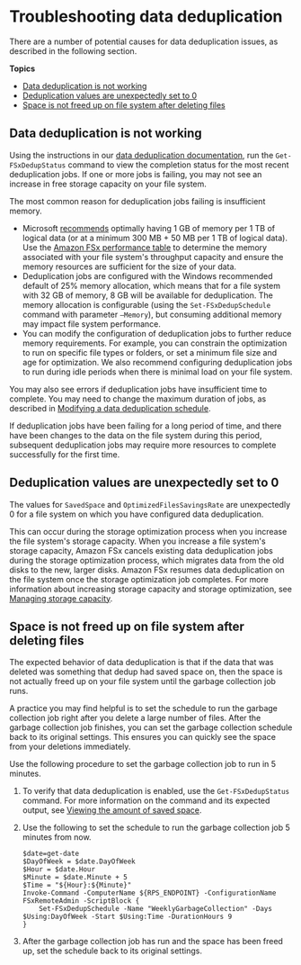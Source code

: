 # Troubleshooting data deduplication<a name="data-dedup-ts"></a>

There are a number of potential causes for data deduplication issues, as described in the following section\.

**Topics**
+ [Data deduplication is not working](#data-dedup-not-working)
+ [Deduplication values are unexpectedly set to 0](#data-dedup-stopped)
+ [Space is not freed up on file system after deleting files](#data-dedup-freed-space)

## Data deduplication is not working<a name="data-dedup-not-working"></a>

Using the instructions in our [data deduplication documentation](using-data-dedup.md), run the `Get-FSxDedupStatus` command to view the completion status for the most recent deduplication jobs\. If one or more jobs is failing, you may not see an increase in free storage capacity on your file system\.

The most common reason for deduplication jobs failing is insufficient memory\.
+ Microsoft [recommends](https://docs.microsoft.com/en-us/windows-server/storage/data-deduplication/install-enable#faq) optimally having 1 GB of memory per 1 TB of logical data \(or at a minimum 300 MB \+ 50 MB per 1 TB of logical data\)\. Use the [Amazon FSx performance table](performance.md#performance-table) to determine the memory associated with your file system's throughput capacity and ensure the memory resources are sufficient for the size of your data\.
+ Deduplication jobs are configured with the Windows recommended default of 25% memory allocation, which means that for a file system with 32 GB of memory, 8 GB will be available for deduplication\. The memory allocation is configurable \(using the `Set-FSxDedupSchedule` command with parameter `–Memory`\), but consuming additional memory may impact file system performance\.
+ You can modify the configuration of deduplication jobs to further reduce memory requirements\. For example, you can constrain the optimization to run on specific file types or folders, or set a minimum file size and age for optimization\. We also recommend configuring deduplication jobs to run during idle periods when there is minimal load on your file system\.

You may also see errors if deduplication jobs have insufficient time to complete\. You may need to change the maximum duration of jobs, as described in [Modifying a data deduplication schedule](using-data-dedup.md#set-dedup-sched)\.

If deduplication jobs have been failing for a long period of time, and there have been changes to the data on the file system during this period, subsequent deduplication jobs may require more resources to complete successfully for the first time\.

## Deduplication values are unexpectedly set to 0<a name="data-dedup-stopped"></a>

The values for `SavedSpace` and `OptimizedFilesSavingsRate` are unexpectedly 0 for a file system on which you have configured data deduplication\.

This can occur during the storage optimization process when you increase the file system's storage capacity\. When you increase a file system's storage capacity, Amazon FSx cancels existing data deduplication jobs during the storage optimization process, which migrates data from the old disks to the new, larger disks\. Amazon FSx resumes data deduplication on the file system once the storage optimization job completes\. For more information about increasing storage capacity and storage optimization, see [Managing storage capacity](managing-storage-capacity.md)\.

## Space is not freed up on file system after deleting files<a name="data-dedup-freed-space"></a>

The expected behavior of data deduplication is that if the data that was deleted was something that dedup had saved space on, then the space is not actually freed up on your file system until the garbage collection job runs\.

A practice you may find helpful is to set the schedule to run the garbage collection job right after you delete a large number of files\. After the garbage collection job finishes, you can set the garbage collection schedule back to its original settings\. This ensures you can quickly see the space from your deletions immediately\.

Use the following procedure to set the garbage collection job to run in 5 minutes\.

1. To verify that data deduplication is enabled, use the `Get-FSxDedupStatus` command\. For more information on the command and its expected output, see [Viewing the amount of saved space](using-data-dedup.md#get-dedup-status)\.

1. Use the following to set the schedule to run the garbage collection job 5 minutes from now\.

   ```
   $date=get-date
   $DayOfWeek = $date.DayOfWeek
   $Hour = $date.Hour
   $Minute = $date.Minute + 5
   $Time = "${Hour}:${Minute}"
   Invoke-Command -ComputerName ${RPS_ENDPOINT} -ConfigurationName FSxRemoteAdmin -ScriptBlock {   
       Set-FSxDedupSchedule -Name "WeeklyGarbageCollection" -Days $Using:DayOfWeek -Start $Using:Time -DurationHours 9
   }
   ```

1. After the garbage collection job has run and the space has been freed up, set the schedule back to its original settings\.